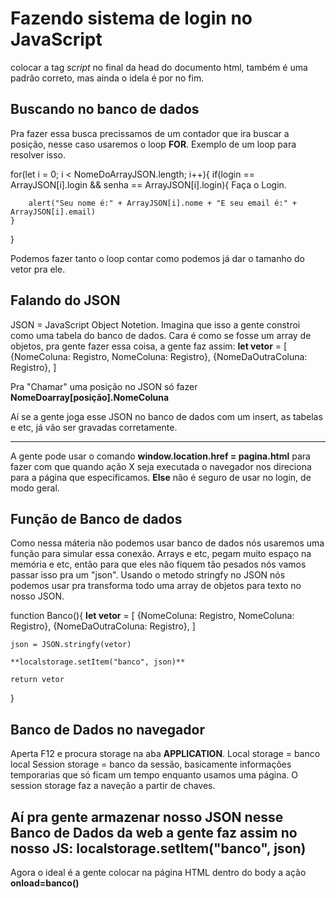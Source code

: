 # Fazendo sistema de login no JavaScript

colocar a tag _script_ no final da head do documento html, também é uma padrão correto, mas ainda o idela é por no fim.

## Buscando no banco de dados

Pra fazer essa busca precissamos de um contador que ira buscar a posição, nesse caso usaremos o loop **FOR**.
Exemplo de um loop para resolver isso.

for(let i = 0; i < NomeDoArrayJSON.length; i++){
    if(login == ArrayJSON[i].login && senha == ArrayJSON[i].login){
        Faça o Login.

        alert("Seu nome é:" + ArrayJSON[i].nome + "E seu email é:" + ArrayJSON[i].email)
    }
}

Podemos fazer tanto o loop contar como podemos já dar o tamanho do vetor pra ele.


## Falando do JSON

JSON = JavaScript Object Notetion. 
Imagina que isso a gente constroi como uma tabela do banco de dados.
Cara é como se fosse um array de objetos, pra gente fazer essa coisa, a gente faz assim:
**let vetor** = [ {NomeColuna: Registro, NomeColuna: Registro}, {NomeDaOutraColuna: Registro}, ]

Pra "Chamar" uma posição no JSON só fazer **NomeDoarray[posição].NomeColuna**

Aí se a gente joga esse JSON no banco de dados com um insert, as tabelas e etc, já vão ser gravadas corretamente.

-----------------------------------------------------------------------------------------------

A gente pode usar o comando **window.location.href = pagina.html** para fazer com que quando ação X seja executada o navegador nos direciona para a página que especificamos.
**Else** não é seguro de usar no login, de modo geral.

## Função de Banco de dados

Como nessa máteria não podemos usar banco de dados nós usaremos uma função para simular essa conexão.
Arrays e etc, pegam muito espaço na memória e etc, então para que eles não fiquem tão pesados nós vamos passar isso pra um "json".
Usando o metodo stringfy no JSON nós podemos usar pra transforma todo uma array de objetos para texto no nosso JSON.

function Banco(){
    **let vetor** = [ {NomeColuna: Registro, NomeColuna: Registro}, {NomeDaOutraColuna: Registro}, ]
    
    json = JSON.stringfy(vetor)

    **localstorage.setItem("banco", json)**
    
    return vetor
}

## Banco de Dados no navegador

Aperta F12 e procura storage na aba **APPLICATION**.
Local storage = banco local
Session storage = banco da sessão, basicamente informações temporarias que só ficam um tempo enquanto usamos uma página.
O session storage faz a naveção a partir de chaves.

Aí pra gente armazenar nosso JSON nesse Banco de Dados da web a gente faz assim no nosso JS:
**localstorage.setItem("banco", json)**
------------------------------------------------------------------------------------------------

Agora o ideal é a gente colocar na página HTML dentro do body a ação **onload=banco()**